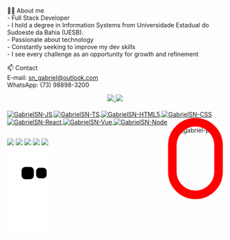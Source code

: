 🧑‍💻 About me <br>
    - Full Stack Developer <br>
    - I hold a degree in Information Systems from Universidade Estadual do Sudoeste da Bahia (UESB). <br>
    - Passionate about technology <br>
    - Constantly seeking to improve my dev skills <br>
    - I see every challenge as an opportunity for growth and refinement <br>

📫 Contact <br>
    E-mail: sn_gabriel@outlook.com <br>
    WhatsApp: (73) 98898-3200 <br>

<div align="center">
  <a href="https://github.com/gsnorberto">
  <img height="180em" src="https://github-readme-stats.vercel.app/api?username=gsnorberto&show_icons=true&theme=dracula&include_all_commits=true&count_private=true"/>
  <img height="180em" src="https://github-readme-stats.vercel.app/api/top-langs/?username=gsnorberto&layout=compact&langs_count=7&theme=dracula"/>
</div>
  
  <!--ÍCONES-->
<div style="display: inline_block"><br>
  <img align="center" alt="GabrielSN-JS" height="30" width="40" src="https://cdn.jsdelivr.net/gh/devicons/devicon/icons/javascript/javascript-original.svg" />
  <img align="center" alt="GabrielSN-TS" height="30" width="40" src="https://cdn.jsdelivr.net/gh/devicons/devicon/icons/typescript/typescript-plain.svg" />
  <img align="center" alt="GabrielSN-HTML5" height="30" width="40" src="https://cdn.jsdelivr.net/gh/devicons/devicon/icons/html5/html5-plain-wordmark.svg" />
  <img align="center" alt="GabrielSN-CSS" height="30" width="40" src="https://cdn.jsdelivr.net/gh/devicons/devicon/icons/css3/css3-original.svg" />
<!--   <img align="center" alt="GabrielSN-Angular" height="30" width="40" src="https://cdn.jsdelivr.net/gh/devicons/devicon/icons/angularjs/angularjs-original.svg" /> -->
  <img align="center" alt="GabrielSN-React" height="30" width="40" src="https://cdn.jsdelivr.net/gh/devicons/devicon/icons/react/react-original-wordmark.svg" />
  <img align="center" alt="GabrielSN-Vue" height="30" width="40" src="https://cdn.jsdelivr.net/gh/devicons/devicon/icons/vuejs/vuejs-original-wordmark.svg" />
  <img align="center" alt="GabrielSN-Node" height="30" width="40" src="https://cdn.jsdelivr.net/gh/devicons/devicon/icons/nodejs/nodejs-plain-wordmark.svg" />
  <img align="right" alt="gabriel-pic" height="150" style="border-radius:100px; border: solid 20px red;" src="https://i.ibb.co/YDJ4w0g/gabriel-circ.png">
</div>
  
  ##
  
  <!-- REDES SOCIAIS -->
<div> 
  <a href="https://www.instagram.com/snorberto.gabriel" target="_blank"><img src="https://img.shields.io/badge/-Instagram-%23E4405F?style=for-the-badge&logo=instagram&logoColor=white" target="_blank"></a>
 <a href="https://discord.gg/S6nBFGUrJT" target="_blank"><img src="https://img.shields.io/badge/Discord-7289DA?style=for-the-badge&logo=discord&logoColor=white" target="_blank"></a> 
  <a href = "mailto:sn_gabriel@outlook.com"><img src="https://img.shields.io/badge/Microsoft_Outlook-0078D4?style=for-the-badge&logo=microsoft-outlook&logoColor=white" target="_blank"></a>
  <a href="https://www.linkedin.com/in/gabriel-silva-norberto" target="_blank"><img src="https://img.shields.io/badge/-LinkedIn-%230077B5?style=for-the-badge&logo=linkedin&logoColor=white" target="_blank"></a>
  <a href="https://wa.me/5573988983200" target="_blank"><img src="https://img.shields.io/badge/WhatsApp-25D366?style=for-the-badge&logo=whatsapp&logoColor=white" target="_blank"></a>
 
  ![Snake animation](https://github.com/gsnorberto/gsnorberto/blob/output/github-contribution-grid-snake.svg)
</div>


